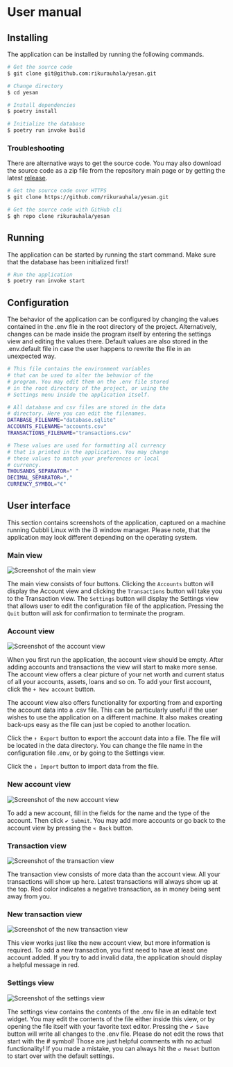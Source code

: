 # User manual

## Installing

The application can be installed by running the following commands.

```bash
# Get the source code
$ git clone git@github.com:rikurauhala/yesan.git

# Change directory
$ cd yesan

# Install dependencies
$ poetry install

# Initialize the database
$ poetry run invoke build
```

### Troubleshooting

There are alternative ways to get the source code. You may also download the source code as a zip file from the repository main page or by getting the latest [release](https://github.com/rikurauhala/yesan/releases/).

```bash
# Get the source code over HTTPS
$ git clone https://github.com/rikurauhala/yesan.git

# Get the source code with GitHub cli
$ gh repo clone rikurauhala/yesan
```

## Running

The application can be started by running the start command. Make sure that the database has been initialized first!

```bash
# Run the application
$ poetry run invoke start
```

## Configuration

The behavior of the application can be configured by changing the values contained in the .env file in the root directory of the project. Alternatively, changes can be made inside the program itself by entering the settings view and editing the values there. Default values are also stored in the .env.default file in case the user happens to rewrite the file in an unexpected way.

```bash
# This file contains the environment variables
# that can be used to alter the behavior of the 
# program. You may edit them on the .env file stored
# in the root directory of the project, or using the
# Settings menu inside the application itself.

# All database and csv files are stored in the data
# directory. Here you can edit the filenames.
DATABASE_FILENAME="database.sqlite"
ACCOUNTS_FILENAME="accounts.csv"
TRANSACTIONS_FILENAME="transactions.csv"

# These values are used for formatting all currency
# that is printed in the application. You may change
# these values to match your preferences or local
# currency.
THOUSANDS_SEPARATOR=" "
DECIMAL_SEPARATOR=","
CURRENCY_SYMBOL="€"
```

## User interface

This section contains screenshots of the application, captured on a machine running Cubbli Linux with the i3 window manager. Please note, that the application may look different depending on the operating system.

### Main view

![Screenshot of the main view](images/main_view.png)

The main view consists of four buttons. Clicking the `Accounts` button will display the Account view and clicking the `Transactions` button will take you to the Transaction view. The `Settings` button will display the Settings view that allows user to edit the configuration file of the application. Pressing the `Quit` button will ask for confirmation to terminate the program.

### Account view

![Screenshot of the account view](images/account_view.png)

When you first run the application, the account view should be empty. After adding accounts and transactions the view will start to make more sense. The account view offers a clear picture of your net worth and current status of all your accounts, assets, loans and so on. To add your first account, click the `+ New account` button.

The account view also offers functionality for exporting from and exporting the account data into a .csv file. This can be particularly useful if the user wishes to use the application on a different machine. It also makes creating back-ups easy as the file can just be copied to another location.

Click the `↑ Export` button to export the account data into a file. The file will be located in the data directory. You can change the file name in the configuration file .env, or by going to the Settings view.

Click the `↓ Import` button to import data from the file.

### New account view

![Screenshot of the new account view](images/new_account_view.png)

To add a new account, fill in the fields for the name and the type of the account. Then click `✔ Submit`. You may add more accounts or go back to the account view by pressing the `« Back` button.

### Transaction view

![Screenshot of the transaction view](images/transaction_view.png)

The transaction view consists of more data than the account view. All your transactions will show up here. Latest transactions will always show up at the top. Red color indicates a negative transaction, as in money being sent away from you.

### New transaction view

![Screenshot of the new transaction view](images/new_transaction_view.png)

This view works just like the new account view, but more information is required. To add a new transaction, you first need to have at least one account added. If you try to add invalid data, the application should display a helpful message in red.

### Settings view

![Screenshot of the settings view](images/settings_view.png)

The settings view contains the contents of the .env file in an editable text widget. You may edit the contents of the file either inside this view, or by opening the file itself with your favorite text editor. Pressing the `✔ Save` button will write all changes to the .env file. Please do not edit the rows that start with the # symbol! Those are just helpful comments with no actual functionality! If you made a mistake, you can always hit the `↺ Reset` button to start over with the default settings.
